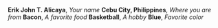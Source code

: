 **Erik John T. Alicaya**, *Your name*
**Cebu City, Philippines**, *Where you are from*
**Bacon**, *A favorite food*
**Basketball**, *A hobby*
**Blue**, *Favorite color*
